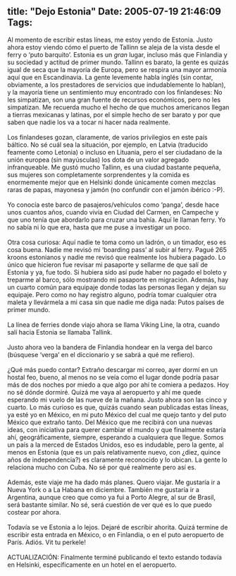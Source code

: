 title: "Dejo Estonia"
Date: 2005-07-19 21:46:09
Tags: 
---
Al momento de escribir estas líneas, me estoy yendo de Estonia. Justo
ahora estoy viendo cómo el puerto de Tallinn se aleja de la vista desde
el ferry o &#8216;puto barquito&#8217;. Estonia es un _gran_ lugar, incluso más que
Finlandia y su sociedad y actitud de primer mundo. Tallinn es barato,
la gente es quizás igual de seca que la mayoría de Europa, pero se
respira una mayor armonía aquí que en Escandinavia. La gente levemente
habla inglés (sin contar, obviamente, a los prestadores de servicios
que indudablemente lo hablan), y la mayoría tiene un sentimiento muy
encontrado con los finlandeses: No les simpatizan, son una gran fuente
de recursos económicos, pero no les simpatizan. Me recuerda mucho el
hecho de que muchos americanos llegan a tierras mexicanas y latinas,
por el simple hecho de ser barato y por que saben que nadie los va a
tocar ni hacer nada realmente.<br/><br/>
Los finlandeses gozan, claramente, de varios privilegios en este país
báltico. No sé cuál sea la situación, por ejemplo, en Latvia (traducido
feamente como Letonia) o incluso en Lituania, pero el ser ciudadano de
la unión europea (sin mayúsculas) los dota de un valor agregado
infranqueable. Me gustó mucho Tallinn, es una ciudad bastante pequeña,
sus mujeres son completamente sorprendentes y la comida es enormemente
mejor que en Helsinki donde únicamente comen mezclas raras de papas,
mayonesa y jamón (no confundir con el jamón ibérico :-P).<br/><br/>
Yo conocía este barco de pasajeros/vehículos como &#8216;panga&#8217;, desde hace
unos cuantos años, cuando vivía en Ciudad del Carmen, en Campeche y que
uno tenía que abordarlo para cruzar una bahía. Aquí le llaman ferry. Yo
no sabía ni lo que era, hasta que me puse a investigar un poco.<br/><br/>
Otra cosa curiosa: Aquí nadie te toma como un ladrón, o un timador, eso
es cosa buena. Nadie me revisó mi &#8216;boarding pass&#8217; al subir al ferry.
Pagué 265 kroons estonianos y nadie me revisó que realmente los hubiera
pagado. Lo único que hicieron fue revisar mi pasaporte y sellarme de
que salí de Estonia y ya, fue todo. Si hubiera sido así pude haber no
pagado el boleto y treparme al barco, sólo mostrando mi pasaporte en
migración. Además, hay un cuarto común para equipaje donde todas las
personas llegan y dejan su equipaje. Pero como no hay registro alguno,
podría tomar cualquier otra maleta y llevármela a mi casa sin que nadie
me diga nada: Putos países de primer mundo.<br/><br/>
La línea de ferries donde viajo ahora se llama Viking Line, la otra, cuando salí hacia Estonia se llamaba Tallink.<br/><br/>
Justo ahora veo la bandera de Finlandia hondear en la verga del barco
(búsquese &#8216;verga&#8217; en el diccionario y se sabrá a qué me refiero).<br/><br/>
¿Qué más puedo contar? Extraño descargar mi correo, ayer dormí en un
hostal feo, bueno, al menos no se veía como el lugar donde podría pasar
más de dos noches por miedo a que algo por ahí te comiera a pedazos.
Hoy no sé dónde dormiré. Quizá me vaya al aeropuerto y ahí me quede
esperando mi vuelo de las nueve de la mañana. Justo ahora son las cinco
y cuarto. Lo más curioso es que, quizás cuando sean publicadas estas
líneas, ya esté yo en México, en mi puto México del cual me quejo tanto
y del puto México que extraño tanto. Del México que me recibirá con una
nuevas ideas, con iniciativa para querer cambiar el mundo y que
finalmente estaría ahí, geográficamente, siempre, esperando a
cualquiera que llegue. Somos un país a la merced de Estados Unidos, eso
es indudable, pero la gente, al menos en Estonia (que es un país
relativamente nuevo, con ¿diez, quince años de independencia?) es
claramente reconocido y lo ubican. La gente lo relaciona mucho con
Cuba. No sé por qué realmente pero así es.<br/><br/>
Además, este viaje me ha dado más planes. Quero viajar. Me gustaría ir
a Nueva York o a La Habana en diciembre. También me gustaría ir a
Argentina, aunque creo que como ya fui a Porto Alegre, al sur de
Brasil, será bastante similar. No sé, será cuestión de ver qué es lo
que puedo costear por ahora.<br/><br/>
Todavía se ve Estonia a lo lejos. Dejaré de escribir ahorita. Quizá
termine de escribir esta entrada en México, o en Finlandia, o en el
puto aeropuerto de París. Adiós. Vit tu perkele!<br/><br/>
ACTUALIZACIÓN: Finalmente terminé publicando el texto estando todavía en Helsinki, específicamente en un hotel en el aeropuerto.<br/><br/><br/><br/>
